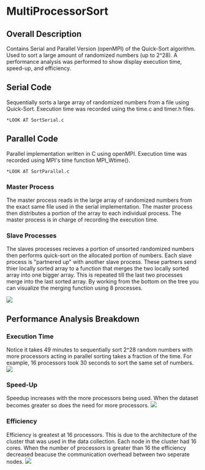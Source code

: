 # MultiProcessorSort
## Overall Description
Contains Serial and Parallel Version (openMPI) of the Quick-Sort algorithm. Used to sort a large amount of randomized numbers (up to 2^28). A performance analysis was performed to show display execution time, speed-up, and efficiency.

## Serial Code
Sequentially sorts a large array of randomized numbers from a file using Quick-Sort. Execution time was recorded using the time.c and timer.h files.
    
    *LOOK AT SortSerial.c
## Parallel Code
Parallel implementation written in C using openMPI. Execution time was recorded using MPI's time function MPI_Wtime(). 
    
    *LOOK AT SortParallel.c
### Master Process
The master process reads in the large array of randomized numbers from the exact same file used in the serial implementation. The master process then distributes a portion of the array to each individual process. The master process is in charge of recording the execution time.
### Slave Processes
The slaves processes recieves a portion of unsorted randomized numbers then performs quick-sort on the allocated portion of numbers. Each slave process is "partnered up" with another slave process. These partners send thier locally sorted array to a function that merges the two locally sorted array into one bigger array. This is repeated till the last two processes merge into the last sorted array. By working from the bottom on the tree you can visualize the merging function using 8 processes.

![](https://i.imgur.com/N45h2Fi.png)

## Performance Analysis Breakdown
### Execution Time
Notice it takes 49 minutes to sequentially sort 2^28 random numbers with more processors acting in parallel sorting takes a fraction of the time. For example, 16 processors took 30 seconds to sort the same set of numbers.
![](https://i.imgur.com/f7aO0yd.png)
### Speed-Up
Speedup increases with the more processors being used. When the dataset becomes greater so does the need for more processors.
![](https://i.imgur.com/24YbZvE.png)
### Efficiency
Efficiency is greatest at 16 processors. This is due to the architecture of the cluster that was used in the data collection. Each node in the cluster had 16 cores. When the number of processors is greater than 16 the efficiency decreased beacuse the communication overhead between two seperate nodes. 
![](https://i.imgur.com/nB9yI3v.png)
